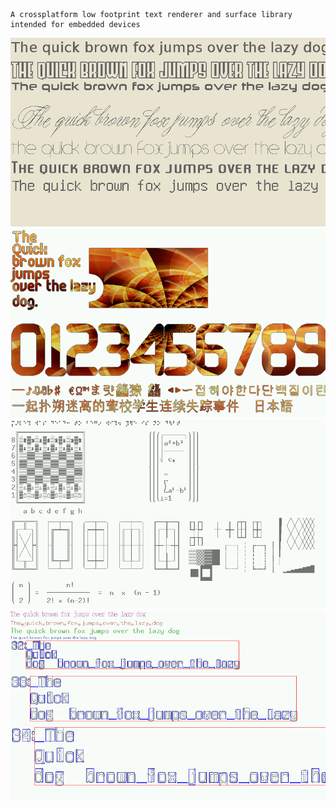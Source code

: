 
	A crossplatform low footprint text renderer and surface library intended for embedded devices


![screenshots of app](./screenshots/fontfun.png)
![screenshots of app](./screenshots/anidemo.png)
![screenshots of app](./screenshots/utf8demo.png)
![screenshots of app](./screenshots/multifont.png)

